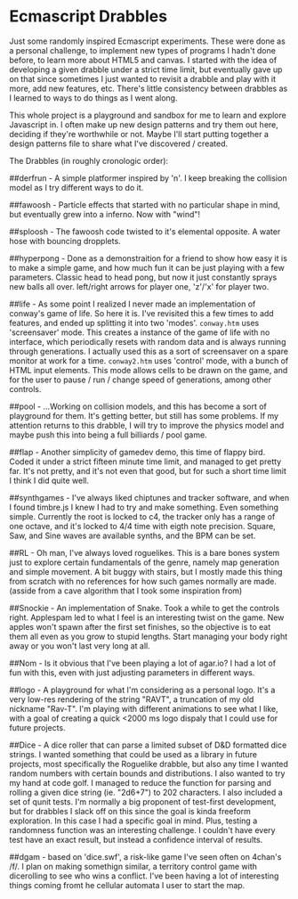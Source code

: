 # Ecmascript Drabbles

Just some randomly inspired Ecmascript experiments. These were done as a personal challenge, to implement new types of programs I hadn't done before, to learn more about HTML5 and canvas. I started with the idea of developing a given drabble under a strict time limit, but eventually gave up on that since sometimes I just wanted to revisit a drabble and play with it more, add new features, etc. There's little consistency between drabbles as I learned to ways to do things as I went along. 

This whole project is a playground and sandbox for me to learn and explore Javascript in. I often make up new design patterns and try them out here, deciding if they're worthwhile or not. Maybe I'll start putting together a design patterns file to share what I've discovered / created. 

The Drabbles (in roughly cronologic order):

##derfrun - 
A simple platformer inspired by 'n'. I keep breaking the collision model as I try different ways to do it. 

##fawoosh -
Particle effects that started with no particular shape in mind, but eventually grew into a inferno. Now with "wind"!

##sploosh - 
The fawoosh code twisted to it's elemental opposite. A water hose with bouncing dropplets. 

##hyperpong - 
Done as a demonstraition for a friend to show how easy it is to make a simple game, and how much fun it can be just playing with a few parameters. Classic head to head pong, but now it just constantly sprays new balls all over. left/right arrows for player one, 'z'/'x' for player two. 

##life - 
As some point I realized I never made an implementation of conway's game of life. So here it is. I've revisited this a few times to add features, and ended up splitting it into two 'modes'. `conway.htm` uses 'screensaver' mode. This creates a instance of the game of life with no interface, which periodically resets with random data and is always running through generations. I actually used this as a sort of screensaver on a spare monitor at work for a time.  `conway2.htm` uses 'control' mode, with a bunch of HTML input elements. This mode allows cells to be drawn on the game, and for the user to pause / run / change speed of generations, among other controls. 

##pool - 
...Working on collision models, and this has become a sort of playground for them. It's getting better, but still has some problems. If my attention returns to this drabble, I will try to improve the physics model and maybe push this into being a full billiards / pool game. 

##flap - 
Another simplicity of gamedev demo, this time of flappy bird. Coded it under a strict fifteen minute time limit, and managed to get pretty far. It's not pretty, and it's not even that good, but for such a short time limit I think I did quite well. 

##synthgames - 
I've always liked chiptunes and tracker software, and when I found timbre.js I knew I had to try and make something. Even something simple. Currently the root is locked to c4, the tracker only has a range of one octave, and it's locked to 4/4 time with eigth note precision. Square, Saw, and Sine waves are available synths, and the BPM can be set. 

##RL -
Oh man, I've always loved roguelikes. This is a bare bones system just to explore certain fundamentals of the genre, namely map generation and simple movement.  A bit buggy with stairs, but I mostly made this thing from scratch with no references for how such games normally are made. (asside from a cave algorithm that I took some inspiration from)

##Snockie - 
An implementation of Snake. Took a while to get the controls right. Applespam led to what I feel is an interesting twist on the game. New apples won't spawn after the first set finishes, so the objective is to eat them all even as you grow to stupid lengths. Start managing your body right away or you won't last very long at all. 

##Nom - 
Is it obvious that I've been playing a lot of agar.io? I had a lot of fun with this, even with just adjusting parameters in different ways.

##logo - 
A playground for what I'm considering as a personal logo. It's a very low-res rendering of the string "RAVT", a truncation of my old nickname "Rav-T". I'm playing with different animations to see what I like, with a goal of creating a quick <2000 ms logo dispaly that I could use for future projects. 

##Dice - 
A dice roller that can parse a limited subset of D&D formatted dice strings. I wanted something that could be used as a library in future projects, most specifically the Roguelike drabble, but also any time I wanted random numbers with certain bounds and distributions. I also wanted to try my hand at code golf. I managed to reduce the function for parsing and rolling a given dice string (ie. "2d6+7") to 202 characters. I also included a set of qunit tests. I'm normally a big proponent of test-first development, but for drabbles I slack off on this since the goal is kinda freeform exploration. In this case I had a specific goal in mind. Plus, testing a randomness function was an interesting challenge.  I couldn't have every test have an exact result, but instead a confidence interval of results. 


##dgam -
based on 'dice.swf', a risk-like game I've seen often on 4chan's /f/. I plan on making somethign similar, a territory control game with dicerolling to see who wins a conflict. I've been having a lot of interesting things coming fromt he cellular automata I user to start the map. 
